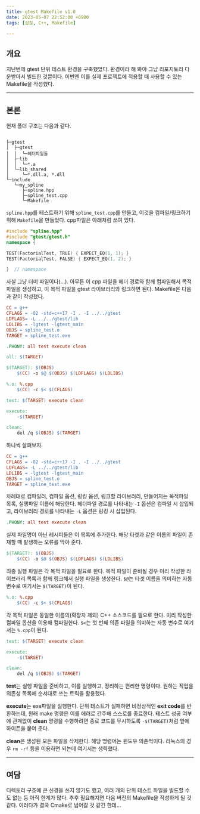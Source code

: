 ```yaml
---
title: gtest Makefile v1.0
date: 2023-05-07 22:52:00 +0900
tags: [삽질, C++, Makefile]

---
```


## 개요

지난번에 gtest 단위 테스트 환경을 구축했었다. 환경이라 해 봐야 그냥 리포지토리 다운받아서 빌드한 것뿐이다. 이번엔 이를 실제 프로젝트에 적용할 때 사용할 수 있는 Makefile을 작성했다.

---

## 본론

현재 폴더 구조는 다음과 같다.

```

├─gtest
│  ├─gtest
│  │  └─헤더파일들
│  ├─lib
│  │  └─*.a
│  └─lib_shared
│     └─*.dll.a, *.dll
└─include
   └─my_spline
      ├─spline.hpp
      ├─spline_test.cpp
      └─Makefile
```

`spline.hpp`를 테스트하기 위해 `spline_test.cpp`를 만들고, 이것을 컴파일/링크하기 위해 `Makefile`을 만들었다. cpp파일은 아래처럼 쓰여 있다.

```c++
#include "spline.hpp"
#include "gtest/gtest.h"
namespace {

TEST(FactorialTest, TRUE) { EXPECT_EQ(1, 1); }
TEST(FactorialTest, FALSE) { EXPECT_EQ(1, 2); }

}  // namespace
```

사실 그냥 더미 파일이다(...). 아무튼 이 cpp 파일을 헤더 경로와 함께 컴파일해서 목적 파일을 생성하고, 이 목적 파일을 gtest 라이브러리와 링크하면 된다. Makefile은 다음과 같이 작성했다.

```makefile
CC = g++
CFLAGS = -O2 -std=c++17 -I . -I ../../gtest
LDFLAGS= -L ../../gtest/lib
LDLIBS = -lgtest -lgtest_main
OBJS = spline_test.o
TARGET = spline_test.exe

.PHONY: all test execute clean

all: $(TARGET)

$(TARGET): $(OBJS)
	$(CC) -o $@ $(OBJS) $(LDFLAGS) $(LDLIBS)

%.o: %.cpp
	$(CC) -c $< $(CFLAGS)

test: $(TARGET) execute clean

execute:
	-$(TARGET)

clean:
	del /q $(OBJS) $(TARGET)
```

하나씩 살펴보자.

```makefile
CC = g++
CFLAGS = -O2 -std=c++17 -I . -I ../../gtest
LDFLAGS= -L ../../gtest/lib
LDLIBS = -lgtest -lgtest_main
OBJS = spline_test.o
TARGET = spline_test.exe
```

차례대로 컴파일러, 컴파일 옵션, 링킹 옵션, 링크할 라이브러리, 만들어지는 목적파일 목록, 실행파일 이름에 해당한다. 헤더파일 경로를 나타내는 `-I` 옵션은 컴파일 시 삽입되고, 라이브러리 경로를 나타내는 `-L` 옵션은 링킹 시 삽입된다.

```makefile
.PHONY: all test execute clean
```

실제 파일명이 아닌 레시피들은 이 목록에 추가한다. 해당 타겟과 같은 이름의 파일이 존재할 때 발생하는 오류를 막아 준다.

```makefile
$(TARGET): $(OBJS)
	$(CC) -o $@ $(OBJS) $(LDFLAGS) $(LDLIBS)
```

최종 실행 파일은 각 목적 파일을 필요로 한다. 목적 파일이 준비될 경우 미리 작성한 라이브러리 목록과 함께 링크해서 실행 파일을 생성한다. `$@`는 타겟 이름을 의미하는 자동 변수로 여기서는 `$(TARGET)`이 된다.

```makefile
%.o: %.cpp
	$(CC) -c $< $(CFLAGS)
```

각 목적 파일은 동일한 이름의(확장자 제외) C++ 소스코드를 필요로 한다. 미리 작성한 컴파일 옵션을 이용해 컴파일한다. `$<`는 첫 번째 의존 파일을 의미하는 자동 변수로 여기서는 `%.cpp`이 된다.

```makefile
test: $(TARGET) execute clean

execute:
	-$(TARGET)

clean:
	del /q $(OBJS) $(TARGET)
```

**test**는 실행 파일을 준비하고, 이를 실행하고, 정리하는 편리한 명령이다. 원하는 작업을 의존성 목록에 순서대로 쓰는 트릭을 활용했다.

**execute**는 exe파일을 실행한다. 단위 테스트가 실패하면 비정상적인 **exit code**를 반환하는데, 원래 make 명령은 이를 에러로 간주해 스스로를 종료한다. 테스트 성공 여부에 관계없이 **clean** 명령을 수행하려면 종료 코드를 무시하도록 `-$(TARGET)`처럼 앞에 하이픈을 붙여 준다.

**clean**은 생성된 모든 파일을 삭제한다. 해당 명령어는 윈도우 의존적이다. 리눅스의 경우 `rm -rf` 등을 이용하면 되는데 여기서는 생략했다.

---

## 여담

디렉토리 구조에 큰 신경을 쓰지 않기도 했고, 여러 개의 단위 테스트 파일을 빌드할 수도 없는 등 아직 한계가 많다. 추후 필요해지면 다음 버전의 Makefile을 작성하게 될 것 같다. 이러다가 결국 Cmake로 넘어갈 것 같긴 한데...
